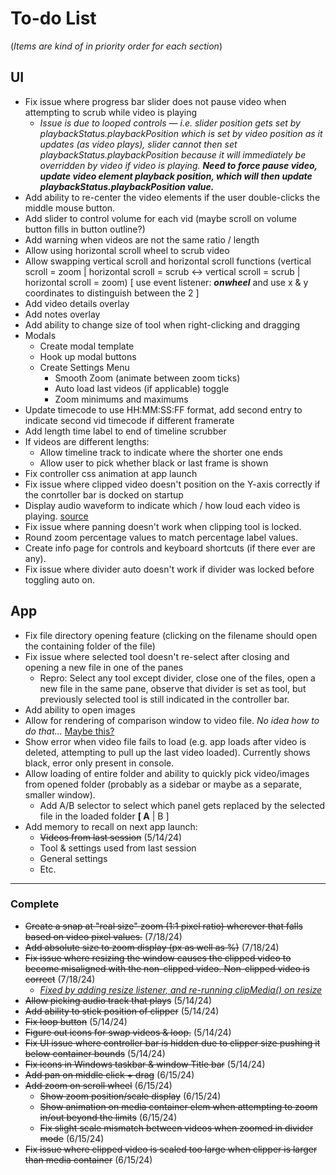 # To-do List

(_Items are kind of in priority order for each section_)

## UI

* Fix issue where progress bar slider does not pause video when attempting to scrub while video is playing
  * *Issue is due to looped controls — i.e. slider position gets set by playbackStatus.playbackPosition which is set by video position as it updates (as video plays), slider cannot then set playbackStatus.playbackPosition because it will immediately be overridden by video if video is playing. __Need to force pause video, update video element playback position, which will then update playbackStatus.playbackPosition value.__*
* Add ability to re-center the video elements if the user double-clicks the middle mouse button.
* Add slider to control volume for each vid (maybe scroll on volume button fills in button outline?)
* Add warning when videos are not the same ratio / length
* Allow using horizontal scroll wheel to scrub video
* Allow swapping vertical scroll and horizontal scroll functions (vertical scroll = zoom | horizontal scroll = scrub <-> vertical scroll = scrub | horizontal scroll = zoom) [ use event listener: _**onwheel**_ and use x & y coordinates to distinguish between the 2 ]
* Add video details overlay
* Add notes overlay
* Add ability to change size of tool when right-clicking and dragging
* Modals
  * Create modal template
  * Hook up modal buttons
  * Create Settings Menu
    * Smooth Zoom (animate between zoom ticks)
    * Auto load last videos (if applicable) toggle
    * Zoom minimums and maximums
* Update timecode to use HH:MM:SS:FF format, add second entry to indicate second vid timecode if different framerate
* Add length time label to end of timeline scrubber
* If videos are different lengths:
  * Allow timeline track to indicate where the shorter one ends
  * Allow user to pick whether black or last frame is shown
* Fix controller css animation at app launch
* Fix issue where clipped video doesn't position on the Y-axis correctly if the conrtoller bar is docked on startup
* Display audio waveform to indicate which / how loud each video is playing. [source](https://css-tricks.com/making-an-audio-waveform-visualizer-with-vanilla-javascript/)
* Fix issue where panning doesn't work when clipping tool is locked.
* Round zoom percentage values to match percentage label values.
* Create info page for controls and keyboard shortcuts (if there ever are any).
* Fix issue where divider auto doesn't work if divider was locked before toggling auto on.

## App

* Fix file directory opening feature (clicking on the filename should open the containing folder of the file)
* Fix issue where selected tool doesn't re-select after closing and opening a new file in one of the panes
  * Repro: Select any tool except divider, close one of the files, open a new file in the same pane, observe that divider is set as tool, but previously selected tool is still indicated in the controller bar.
* Add ability to open images
* Allow for rendering of comparison window to video file. _No idea how to do that..._ [Maybe this?](https://dev.to/yonatanbd/using-electron-to-create-videos-canvas-ffmpeg-5gdm)
* Show error when video file fails to load (e.g. app loads after video is deleted, attempting to pull up the last video loaded). Currently shows black, error only present in console.
* Allow loading of entire folder and ability to quickly pick video/images from opened folder (probably as a sidebar or maybe as a separate, smaller window).
  * Add A/B selector to select which panel gets replaced by the selected file in the loaded folder
  **[ A** | B ]
* Add memory to recall on next app launch:
  * ~~Videos from last session~~ (5/14/24)
  * Tool & settings used from last session
  * General settings
  * Etc.

---

### Complete

* ~~Create a snap at "real size" zoom (1:1 pixel ratio) wherever that falls based on video pixel values.~~ (7/18/24)
* ~~Add absolute size to zoom display (px as well as %)~~ (7/18/24)
* ~~Fix issue where resizing the window causes the clipped video to become misaligned with the non-clipped video. Non-clipped video is correct~~ (7/18/24)
  * *[Fixed by adding resize listener, and re-running clipMedia() on resize](https://www.npmjs.com/package/react-resize-detector)*
* ~~Allow picking audio track that plays~~ (5/14/24)
* ~~Add ability to stick position of clipper~~ (5/14/24)
* ~~Fix loop button~~ (5/14/24)
* ~~Figure out icons for swap videos & loop.~~ (5/14/24)
* ~~Fix UI issue where controller bar is hidden due to clipper size pushing it below container bounds~~ (5/14/24)
* ~~Fix icons in Windows taskbar & window Title bar~~ (5/14/24)
* ~~Add pan on middle click + drag~~  (6/15/24)
* ~~Add zoom on scroll wheel~~ (6/15/24)
  * ~~Show zoom position/scale display~~ (6/15/24)
  * ~~Show animation on media container elem when attempting to zoom in/out beyond the limits~~ (6/15/24)
  * ~~Fix slight scale mismatch between videos when zoomed in divider mode~~ (6/15/24)
* ~~Fix issue where clipped video is scaled too large when clipper is larger than media container~~ (6/15/24)